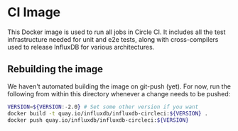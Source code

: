 # CI Image
This Docker image is used to run all jobs in Circle CI. It includes all the test infrastructure needed
for unit and e2e tests, along with cross-compilers used to release InfluxDB for various architectures.

## Rebuilding the image
We haven't automated building the image on git-push (yet). For now, run the following from within this
directory whenever a change needs to be pushed:
```bash
VERSION=${VERSION:-2.0} # Set some other version if you want
docker build -t quay.io/influxdb/influxdb-circleci:${VERSION} .
docker push quay.io/influxdb/influxdb-circleci:${VERSION}
```
